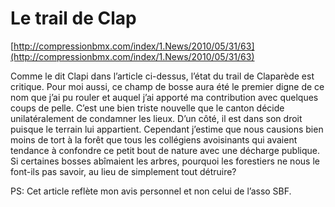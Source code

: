# Le trail de Clap

[http://compressionbmx.com/index/1.News/2010/05/31/63](http://compressionbmx.com/index/1.News/2010/05/31/63)

Comme le dit Clapi dans l’article ci-dessus, l’état du trail de Claparède est critique. Pour moi aussi, ce champ de bosse aura été le premier digne de ce nom que j’ai pu rouler et auquel j’ai apporté ma contribution avec quelques coups de pelle. C’est une bien triste nouvelle que le canton décide unilatéralement de condamner les lieux. D’un côté, il est dans son droit puisque le terrain lui appartient. Cependant j’estime que nous causions bien moins de tort à la forêt que tous les collégiens avoisinants qui avaient tendance à confondre ce petit bout de nature avec une décharge publique. Si certaines bosses abîmaient les arbres, pourquoi les forestiers ne nous le font-ils pas savoir, au lieu de simplement tout détruire?

PS: Cet article reflète mon avis personnel et non celui de l’asso SBF.
